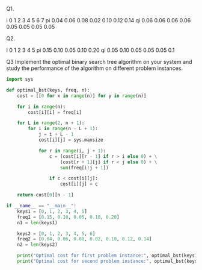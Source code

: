 <!-- Session 10: Chained Matrix Multiplication -->

Q1.

i   0       1   2    3    4     5   6   7
pi       0.04 0.06 0.08 0.02 0.10 0.12 0.14
qi  0.06 0.06 0.06 0.06 0.05 0.05 0.05 0.05

Q2.

I   0     1    2  3    4    5
pi      0.15 0.10 0.05 0.10 0.20
qi 0.05 0.10 0.05 0.05 0.05 0.1


Q3 Implement the optimal binary search tree algorithm on your system and study the performance of the algorithm on different problem instances.

```python
import sys

def optimal_bst(keys, freq, n):
    cost = [[0 for x in range(n)] for y in range(n)]

    for i in range(n):
        cost[i][i] = freq[i]

    for L in range(2, n + 1):
        for i in range(n - L + 1):
            j = i + L - 1
            cost[i][j] = sys.maxsize

            for r in range(i, j + 1):
                c = (cost[i][r - 1] if r > i else 0) + \
                    (cost[r + 1][j] if r < j else 0) + \
                    sum(freq[i:j + 1])

                if c < cost[i][j]:
                    cost[i][j] = c

    return cost[0][n - 1]

if __name__ == "__main__":
    keys1 = [0, 1, 2, 3, 4, 5]
    freq1 = [0.15, 0.10, 0.05, 0.10, 0.20]
    n1 = len(keys1)

    keys2 = [0, 1, 2, 3, 4, 5, 6]
    freq2 = [0.04, 0.06, 0.08, 0.02, 0.10, 0.12, 0.14]
    n2 = len(keys2)

    print("Optimal cost for first problem instance:", optimal_bst(keys1, freq1, n1))
    print("Optimal cost for second problem instance:", optimal_bst(keys2, freq2, n2))

